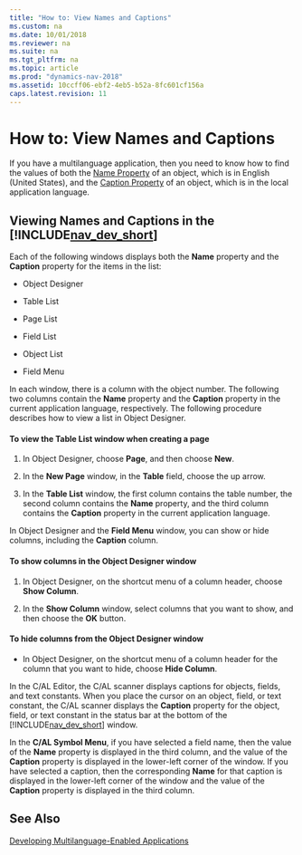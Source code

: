 ```yaml
---
title: "How to: View Names and Captions"
ms.custom: na
ms.date: 10/01/2018
ms.reviewer: na
ms.suite: na
ms.tgt_pltfrm: na
ms.topic: article
ms.prod: "dynamics-nav-2018"
ms.assetid: 10ccff06-ebf2-4eb5-b52a-8fc601cf156a
caps.latest.revision: 11
---
```

# How to: View Names and Captions
If you have a multilanguage application, then you need to know how to find the values of both the [Name Property](Name-Property.md) of an object, which is in English \(United States\), and the [Caption Property](Caption-Property.md) of an object, which is in the local application language.  

## Viewing Names and Captions in the [!INCLUDE[nav_dev_short](includes/nav_dev_short_md.md)]  
 Each of the following windows displays both the **Name** property and the **Caption** property for the items in the list:  

-   Object Designer  

-   Table List  

-   Page List  

-   Field List  

-   Object List  

-   Field Menu  

 In each window, there is a column with the object number. The following two columns contain the **Name** property and the **Caption** property in the current application language, respectively. The following procedure describes how to view a list in Object Designer.  

#### To view the Table List window when creating a page  

1.  In Object Designer, choose **Page**, and then choose **New**.  

2.  In the **New Page** window, in the **Table** field, choose the up arrow.  

3.  In the **Table List** window, the first column contains the table number, the second column contains the **Name** property, and the third column contains the **Caption** property in the current application language.  

 In Object Designer and the **Field Menu** window, you can show or hide columns, including the **Caption** column.  

#### To show columns in the Object Designer window  

1.  In Object Designer, on the shortcut menu of a column header, choose **Show Column**.  

2.  In the **Show Column** window, select columns that you want to show, and then choose the **OK** button.  

#### To hide columns from the Object Designer window  

-   In Object Designer, on the shortcut menu of a column header for the column that you want to hide, choose **Hide Column**.  

 In the C/AL Editor, the C/AL scanner displays captions for objects, fields, and text constants. When you place the cursor on an object, field, or text constant, the C/AL scanner displays the **Caption** property for the object, field, or text constant in the status bar at the bottom of the [!INCLUDE[nav_dev_short](includes/nav_dev_short_md.md)] window.  

 In the **C/AL Symbol Menu**, if you have selected a field name, then the value of the **Name** property is displayed in the third column, and the value of the **Caption** property is displayed in the lower-left corner of the window. If you have selected a caption, then the corresponding **Name** for that caption is displayed in the lower-left corner of the window and the value of the **Caption** property is displayed in the third column.  

## See Also  
 [Developing Multilanguage-Enabled Applications](Developing-Multilanguage-Enabled-Applications.md)
